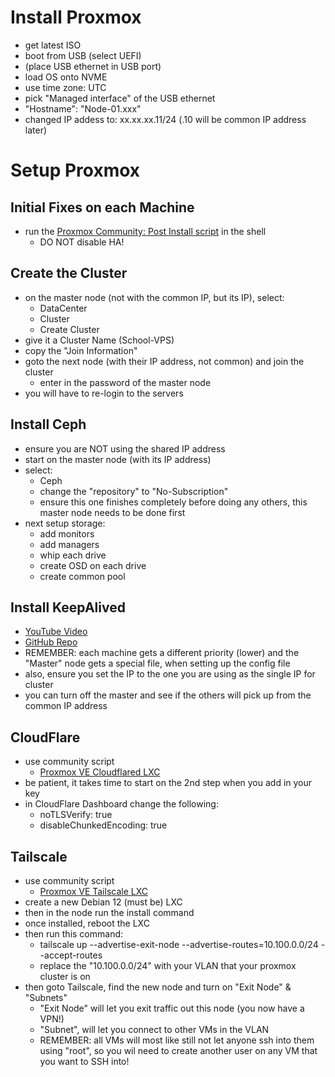 # Install Proxmox

- get latest ISO
- boot from USB (select UEFI)
- (place USB ethernet in USB port)
- load OS onto NVME
- use time zone: UTC
- pick "Managed interface" of the USB ethernet
- "Hostname": "Node-01.xxx"
- changed IP addess to: xx.xx.xx.11/24 (.10 will be common IP address later)

# Setup Proxmox


## Initial Fixes on each Machine
- run the [Proxmox Community: Post Install script](https://community-scripts.github.io/ProxmoxVE/scripts?id=post-pve-install) in the shell
  - DO NOT disable HA!
 
## Create the Cluster
  - on the master node (not with the common IP, but its IP), select:
    - DataCenter
    - Cluster
    - Create Cluster
- give it a Cluster Name (School-VPS)
- copy the "Join Information"
- goto the next node (with their IP address, not common) and join the cluster
  - enter in the password of the master node
- you will have to re-login to the servers

## Install Ceph
- ensure you are NOT using the shared IP address
- start on the master node (with its IP address)
- select:
  - Ceph
  - change the "repository" to "No-Subscription"
  - ensure this one finishes completely before doing any others, this master node needs to be done first
- next setup storage:
  - add monitors
  - add managers
  - whip each drive
  - create OSD on each drive
  - create common pool
 
## Install KeepAlived
- [YouTube Video](https://www.youtube.com/watch?v=82Q4SZMW-zg&list=PLwcxrRo-VwS2gNgY-GlPGDYZ6KCwSu3tD&index=3)
- [GitHub Repo](https://github.com/mrp-yt/Galaxy-Home-Lab/blob/main/Services/keepalived/keepalived-setup.md)
- REMEMBER: each machine gets a different priority (lower) and the "Master" node gets a special file, when setting up the config file
- also, ensure you set the IP to the one you are using as the single IP for cluster
- you can turn off the master and see if the others will pick up from the common IP address

## CloudFlare
- use community script
  - [Proxmox VE Cloudflared LXC](https://community-scripts.github.io/ProxmoxVE/scripts?id=cloudflared)
- be patient, it takes time to start on the 2nd step when you add in your key
- in CloudFlare Dashboard change the following:
  - noTLSVerify: true
  - disableChunkedEncoding: true
 
## Tailscale
- use community script
  - [Proxmox VE Tailscale LXC](https://community-scripts.github.io/ProxmoxVE/scripts?id=add-tailscale-lxc)
- create a new Debian 12 (must be) LXC
- then in the node run the install command
- once installed, reboot the LXC
- then run this command:
  -  tailscale up --advertise-exit-node --advertise-routes=10.100.0.0/24 --accept-routes
  -  replace the "10.100.0.0/24" with your VLAN that your proxmox cluster is on
- then goto Tailscale, find the new node and turn on "Exit Node" & "Subnets"
  - "Exit Node" will let you exit traffic out this node (you now have a VPN!)
  - "Subnet", will let you connect to other VMs in the VLAN
  - REMEMBER: all VMs will most like still not let anyone ssh into them using "root", so you wil need to create another user on any VM that you want to SSH into!
